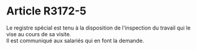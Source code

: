 # Article R3172-5

  
Le registre spécial est tenu à la disposition de l'inspection du travail qui le vise au cours de sa visite.   
Il est communiqué aux salariés qui en font la demande.